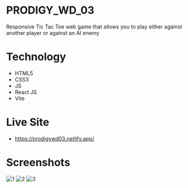 # PRODIGY_WD_03
Responsive Tic Tac Toe web game that allows you to play either against another player or against an AI enemy

# Technology
- HTML5
- CSS3
- JS
- React JS
- Vite

# Live Site
- https://prodigywd03.netlify.app/

# Screenshots
![1](https://github.com/devMuzaffar/PRODIGY_WD_03/assets/4027728/2e33e31f-69c7-4426-83d9-4b13d75b1970)
![2](https://github.com/devMuzaffar/PRODIGY_WD_03/assets/4027728/4ff5ad10-2d7d-4f8c-8a4b-b29b0dce9cec)
![3](https://github.com/devMuzaffar/PRODIGY_WD_03/assets/4027728/b495395d-37d5-4b63-be4f-df1923216a08)
